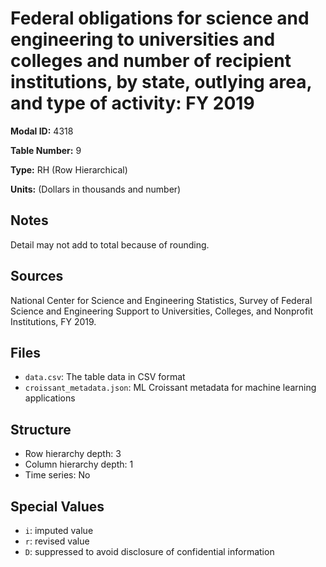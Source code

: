 # Federal obligations for science and engineering to universities and colleges and number of recipient institutions, by state, outlying area, and type of activity: FY 2019

**Modal ID:** 4318

**Table Number:** 9

**Type:** RH (Row Hierarchical)

**Units:** (Dollars in thousands and number)

## Notes

Detail may not add to total because of rounding.

## Sources

National Center for Science and Engineering Statistics, Survey of Federal Science and Engineering Support to Universities, Colleges, and Nonprofit Institutions, FY 2019.

## Files

- `data.csv`: The table data in CSV format
- `croissant_metadata.json`: ML Croissant metadata for machine learning applications

## Structure

- Row hierarchy depth: 3
- Column hierarchy depth: 1
- Time series: No

## Special Values

- `i`: imputed value
- `r`: revised value
- `D`: suppressed to avoid disclosure of confidential information
